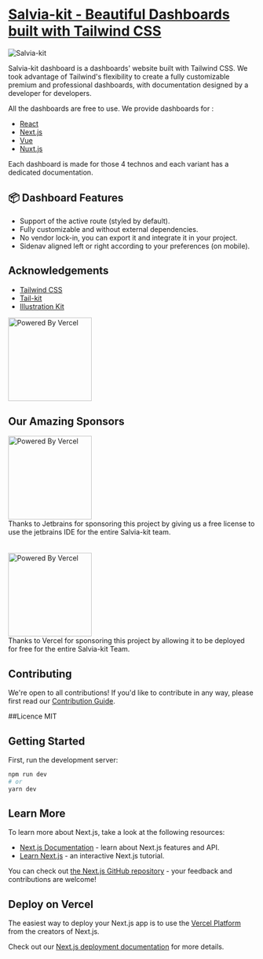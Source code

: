 # [Salvia-kit - Beautiful Dashboards built with Tailwind CSS](https://www.salvia-kit.com)
![Salvia-kit](https://www.salvia-kit.com/images/others/salvia-kit.png)

Salvia-kit dashboard is a dashboards' website built with Tailwind CSS. We took advantage of Tailwind's flexibility to create a fully customizable premium and professional dashboards, with documentation designed by a developer for developers.

All the dashboards are free to use. We provide dashboards for :
- [React](https://www.salvia-kit.com/techno/react)
- [Next.js](https://www.salvia-kit.com/techno/next)
- [Vue](https://www.salvia-kit.com/techno/vue)
- [Nuxt.js](https://www.salvia-kit.com/techno/nuxt)

Each dashboard is made for those 4 technos and each variant has a dedicated documentation.

## 📦 Dashboard Features

- Support of the active route (styled by default).
- Fully customizable and without external dependencies.
- No vendor lock-in, you can export it and integrate it in your project.
- Sidenav aligned left or right according to your preferences (on mobile).

## Acknowledgements
- [Tailwind CSS](https://tailwindcss.com)
- [Tail-kit](https://www.tailwind-kit.com)
- [Illustration Kit](https://illustrationkit.com)

<p>
<a href="https://vercel.com?utm_source=salvia-kit&utm_campaign=oss">
 <img width="170px" src="https://res.cloudinary.com/beloved/image/upload/v1626832853/dashboards/vercel_a5chgh.svg" alt="Powered By Vercel" />
</a>
</p>

## Our Amazing Sponsors
<a href="https://www.jetbrains.com?utm_source=salvia-kit&utm_campaign=oss">
<img width="170px" src="https://res.cloudinary.com/beloved/image/upload/v1637952838/jetbrains_cciubl.png" alt="Powered By Vercel" />
</a>
<br/>
Thanks to Jetbrains for sponsoring this project by giving us a free license to use the jetbrains IDE for the entire Salvia-kit team.
<br/>
<br/>
<br/>
<a href="https://vercel.com?utm_source=salvia-kit&utm_campaign=oss">
<img width="170px" src="https://res.cloudinary.com/beloved/image/upload/v1637953763/dashboards/hG77CP8UhJjUMH6f59hnUSo3p2V1608196200048_200x200_vkndbt_yufzmm.png" alt="Powered By Vercel" />
</a>
<br/>
Thanks to Vercel for sponsoring this project by allowing it to be deployed for free for the entire Salvia-kit Team.

## Contributing
We're open to all contributions! If you'd like to contribute in any way, please first read our [Contribution Guide](https://github.com/salvia-kit/salvia-kit-website/blob/main/contributing.md).

##Licence
MIT

## Getting Started
First, run the development server:

```bash
npm run dev
# or
yarn dev
```

## Learn More

To learn more about Next.js, take a look at the following resources:

- [Next.js Documentation](https://nextjs.org/docs) - learn about Next.js features and API.
- [Learn Next.js](https://nextjs.org/learn) - an interactive Next.js tutorial.

You can check out [the Next.js GitHub repository](https://github.com/vercel/next.js/) - your feedback and contributions are welcome!

## Deploy on Vercel

The easiest way to deploy your Next.js app is to use the [Vercel Platform](https://vercel.com/new?utm_medium=default-template&filter=next.js&utm_source=create-next-app&utm_campaign=create-next-app-readme) from the creators of Next.js.

Check out our [Next.js deployment documentation](https://nextjs.org/docs/deployment) for more details.
